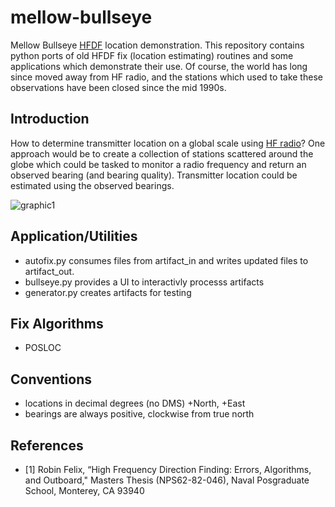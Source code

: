 # mellow-bullseye
Mellow Bullseye [HFDF](https://en.wikipedia.org/wiki/Direction_finding) location demonstration.  This repository contains python ports of old HFDF fix (location estimating) routines and some applications which demonstrate their use.  Of course, the world has long since moved away from HF radio, and the stations which used to take these observations have been closed since the mid 1990s.

## Introduction
How to determine transmitter location on a global scale using [HF radio](https://en.wikipedia.org/wiki/High_frequency)?  One approach would be to create a collection of stations scattered around the globe which could be tasked to monitor a radio frequency and return an observed bearing (and bearing quality).  Transmitter location could be estimated using the observed bearings.

![graphic1](https://github.com/guycole/mellow-bullseye/blob/main/early.png)

## Application/Utilities
+ autofix.py consumes files from artifact_in and writes updated files to artifact_out.
+ bullseye.py provides a UI to interactivly processs artifacts
+ generator.py creates artifacts for testing

## Fix Algorithms
+ POSLOC

## Conventions
+ locations in decimal degrees (no DMS) +North, +East
+ bearings are always positive, clockwise from true north

## References
+ [1] Robin Felix, “High Frequency Direction Finding: Errors, Algorithms, and Outboard," Masters Thesis (NPS62-82-046), Naval Posgraduate School, Monterey, CA 93940
